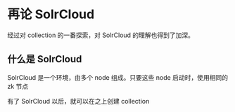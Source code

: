 # 再论 SolrCloud

经过对 collection 的一番探索，对 SolrCloud 的理解也得到了加深。

## 什么是 SolrCloud

SolrCloud 是一个环境，由多个 node 组成。只要这些 node 启动时，使用相同的 zk 节点

有了 SolrCloud 以后，就可以在之上创建 collection